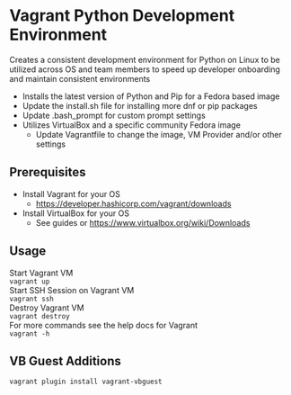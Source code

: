 # Vagrant Python Development Environment
Creates a consistent development environment for Python on Linux to be utilized 
across OS and team members to speed up developer onboarding and maintain
consistent environments
- Installs the latest version of Python and Pip for a Fedora based image 
- Update the install.sh file for installing more dnf or pip packages
- Update .bash_prompt for custom prompt settings
- Utilizes VirtualBox and a specific community Fedora image
  - Update Vagrantfile to change the image, VM Provider and/or other settings

## Prerequisites
- Install Vagrant for your OS
  - https://developer.hashicorp.com/vagrant/downloads
- Install VirtualBox for your OS
  - See guides or https://www.virtualbox.org/wiki/Downloads

## Usage
Start Vagrant VM\
`vagrant up`\
Start SSH Session on Vagrant VM\
`vagrant ssh`\
Destroy Vagrant VM\
`vagrant destroy`\
For more commands see the help docs for Vagrant\
`vagrant -h`

## VB Guest Additions
`vagrant plugin install vagrant-vbguest`

